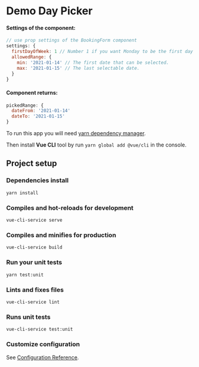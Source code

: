 # Demo Day Picker

#### Settings of the component:
```javascript
// use prop settings of the BookingForm component
settings: {
  firstDayOfWeek: 1 // Number 1 if you want Monday to be the first day of the week, 0 to Sunday.
  allowedRange: {
    min: '2021-01-14' // The first date that can be selected. 
    max: '2021-01-15' // The last selectable date.
  }
}
```

#### Component returns:
```javascript
pickedRange: {
  dateFrom: '2021-01-14'
  dateTo: '2021-01-15'
}
```

To run this app you will need [yarn dependency manager](https://classic.yarnpkg.com/en/docs/install/#windows-stable).

Then install **Vue CLI** tool by run `yarn global add @vue/cli` in the console.

## Project setup

### Dependencies install

```
yarn install
```

### Compiles and hot-reloads for development

```
vue-cli-service serve
```

### Compiles and minifies for production

```
vue-cli-service build
```

### Run your unit tests

```
yarn test:unit
```

### Lints and fixes files

```
vue-cli-service lint
```

### Runs unit tests

```
vue-cli-service test:unit
```

### Customize configuration

See [Configuration Reference](https://cli.vuejs.org/config/).
